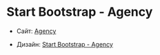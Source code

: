 # Start Bootstrap - Agency

* Сайт: [Agency](https://dismalway.github.io/agency/)

* Дизайн: [Start Bootstrap - Agency](https://startbootstrap.com/template-overviews/agency/)
